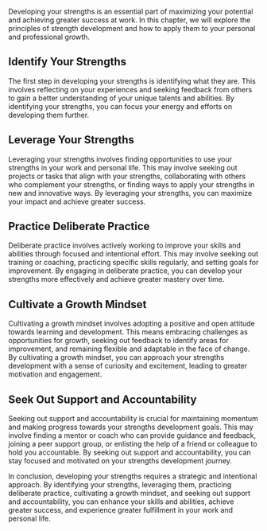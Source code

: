 
Developing your strengths is an essential part of maximizing your potential and achieving greater success at work. In this chapter, we will explore the principles of strength development and how to apply them to your personal and professional growth.

Identify Your Strengths
-----------------------

The first step in developing your strengths is identifying what they are. This involves reflecting on your experiences and seeking feedback from others to gain a better understanding of your unique talents and abilities. By identifying your strengths, you can focus your energy and efforts on developing them further.

Leverage Your Strengths
-----------------------

Leveraging your strengths involves finding opportunities to use your strengths in your work and personal life. This may involve seeking out projects or tasks that align with your strengths, collaborating with others who complement your strengths, or finding ways to apply your strengths in new and innovative ways. By leveraging your strengths, you can maximize your impact and achieve greater success.

Practice Deliberate Practice
----------------------------

Deliberate practice involves actively working to improve your skills and abilities through focused and intentional effort. This may involve seeking out training or coaching, practicing specific skills regularly, and setting goals for improvement. By engaging in deliberate practice, you can develop your strengths more effectively and achieve greater mastery over time.

Cultivate a Growth Mindset
--------------------------

Cultivating a growth mindset involves adopting a positive and open attitude towards learning and development. This means embracing challenges as opportunities for growth, seeking out feedback to identify areas for improvement, and remaining flexible and adaptable in the face of change. By cultivating a growth mindset, you can approach your strengths development with a sense of curiosity and excitement, leading to greater motivation and engagement.

Seek Out Support and Accountability
-----------------------------------

Seeking out support and accountability is crucial for maintaining momentum and making progress towards your strengths development goals. This may involve finding a mentor or coach who can provide guidance and feedback, joining a peer support group, or enlisting the help of a friend or colleague to hold you accountable. By seeking out support and accountability, you can stay focused and motivated on your strengths development journey.

In conclusion, developing your strengths requires a strategic and intentional approach. By identifying your strengths, leveraging them, practicing deliberate practice, cultivating a growth mindset, and seeking out support and accountability, you can enhance your skills and abilities, achieve greater success, and experience greater fulfillment in your work and personal life.
